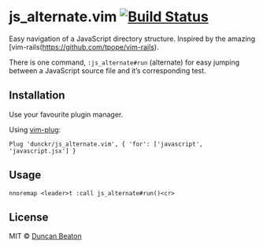 # js_alternate.vim [![Build Status](https://travis-ci.org/dunckr/js_alternate.vim.svg?branch=master)](https://travis-ci.org/dunckr/js_alternate.vim)

Easy navigation of a JavaScript directory structure. Inspired by the amazing [vim-rails(https://github.com/tpope/vim-rails).

There is one command, `:js_alternate#run` (alternate) for easy jumping between a JavaScript source file and it’s corresponding test.

## Installation

Use your favourite plugin manager.

Using [vim-plug](https://github.com/junegunn/vim-plug):

```vim
Plug 'dunckr/js_alternate.vim', { 'for': ['javascript', 'javascript.jsx'] }
```

## Usage

```vim
nnoremap <leader>t :call js_alternate#run()<cr>
```

## License

MIT © [Duncan Beaton](http://dunckr.com)
